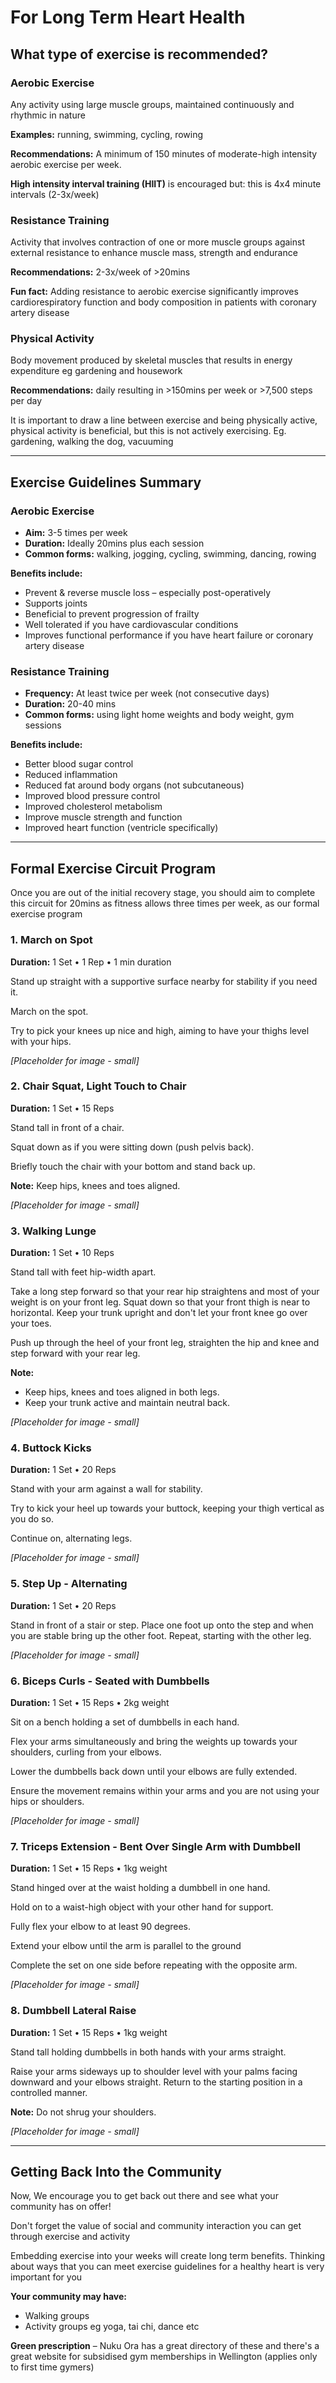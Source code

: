 # For Long Term Heart Health

## What type of exercise is recommended?

### Aerobic Exercise
Any activity using large muscle groups, maintained continuously and rhythmic in nature

**Examples:** running, swimming, cycling, rowing

**Recommendations:** A minimum of 150 minutes of moderate-high intensity aerobic exercise per week.

**High intensity interval training (HIIT)** is encouraged but: this is 4x4 minute intervals (2-3x/week)

### Resistance Training
Activity that involves contraction of one or more muscle groups against external resistance to enhance muscle mass, strength and endurance

**Recommendations:** 2-3x/week of >20mins

**Fun fact:** Adding resistance to aerobic exercise significantly improves cardiorespiratory function and body composition in patients with coronary artery disease

### Physical Activity
Body movement produced by skeletal muscles that results in energy expenditure eg gardening and housework

**Recommendations:** daily resulting in >150mins per week or >7,500 steps per day

It is important to draw a line between exercise and being physically active, physical activity is beneficial, but this is not actively exercising. Eg. gardening, walking the dog, vacuuming

---

## Exercise Guidelines Summary

### Aerobic Exercise
- **Aim:** 3-5 times per week
- **Duration:** Ideally 20mins plus each session
- **Common forms:** walking, jogging, cycling, swimming, dancing, rowing

**Benefits include:**
- Prevent & reverse muscle loss – especially post-operatively
- Supports joints
- Beneficial to prevent progression of frailty
- Well tolerated if you have cardiovascular conditions
- Improves functional performance if you have heart failure or coronary artery disease

### Resistance Training
- **Frequency:** At least twice per week (not consecutive days)
- **Duration:** 20-40 mins
- **Common forms:** using light home weights and body weight, gym sessions

**Benefits include:**
- Better blood sugar control
- Reduced inflammation
- Reduced fat around body organs (not subcutaneous)
- Improved blood pressure control
- Improved cholesterol metabolism
- Improve muscle strength and function
- Improved heart function (ventricle specifically)

---

## Formal Exercise Circuit Program

Once you are out of the initial recovery stage, you should aim to complete this circuit for 20mins as fitness allows three times per week, as our formal exercise program

### 1. March on Spot
**Duration:** 1 Set • 1 Rep • 1 min duration

Stand up straight with a supportive surface nearby for stability if you need it.

March on the spot.

Try to pick your knees up nice and high, aiming to have your thighs level with your hips.

*[Placeholder for image - small]*

### 2. Chair Squat, Light Touch to Chair
**Duration:** 1 Set • 15 Reps

Stand tall in front of a chair.

Squat down as if you were sitting down (push pelvis back).

Briefly touch the chair with your bottom and stand back up.

**Note:** Keep hips, knees and toes aligned.

*[Placeholder for image - small]*

### 3. Walking Lunge
**Duration:** 1 Set • 10 Reps

Stand tall with feet hip-width apart.

Take a long step forward so that your rear hip straightens and most of your weight is on your front leg. Squat down so that your front thigh is near to horizontal. Keep your trunk upright and don't let your front knee go over your toes.

Push up through the heel of your front leg, straighten the hip and knee and step forward with your rear leg.

**Note:**
- Keep hips, knees and toes aligned in both legs.
- Keep your trunk active and maintain neutral back.

*[Placeholder for image - small]*

### 4. Buttock Kicks
**Duration:** 1 Set • 20 Reps

Stand with your arm against a wall for stability.

Try to kick your heel up towards your buttock, keeping your thigh vertical as you do so.

Continue on, alternating legs.

*[Placeholder for image - small]*

### 5. Step Up - Alternating
**Duration:** 1 Set • 20 Reps

Stand in front of a stair or step. Place one foot up onto the step and when you are stable bring up the other foot. Repeat, starting with the other leg.

*[Placeholder for image - small]*

### 6. Biceps Curls - Seated with Dumbbells
**Duration:** 1 Set • 15 Reps • 2kg weight

Sit on a bench holding a set of dumbbells in each hand.

Flex your arms simultaneously and bring the weights up towards your shoulders, curling from your elbows.

Lower the dumbbells back down until your elbows are fully extended.

Ensure the movement remains within your arms and you are not using your hips or shoulders.

*[Placeholder for image - small]*

### 7. Triceps Extension - Bent Over Single Arm with Dumbbell
**Duration:** 1 Set • 15 Reps • 1kg weight

Stand hinged over at the waist holding a dumbbell in one hand.

Hold on to a waist-high object with your other hand for support.

Fully flex your elbow to at least 90 degrees.

Extend your elbow until the arm is parallel to the ground

Complete the set on one side before repeating with the opposite arm.

*[Placeholder for image - small]*

### 8. Dumbbell Lateral Raise
**Duration:** 1 Set • 15 Reps • 1kg weight

Stand tall holding dumbbells in both hands with your arms straight.

Raise your arms sideways up to shoulder level with your palms facing downward and your elbows straight. Return to the starting position in a controlled manner.

**Note:** Do not shrug your shoulders.

*[Placeholder for image - small]*

---

## Getting Back Into the Community

Now, We encourage you to get back out there and see what your community has on offer!

Don't forget the value of social and community interaction you can get through exercise and activity

Embedding exercise into your weeks will create long term benefits. Thinking about ways that you can meet exercise guidelines for a healthy heart is very important for you

**Your community may have:**
- Walking groups
- Activity groups eg yoga, tai chi, dance etc

**Green prescription** – Nuku Ora has a great directory of these and there's a great website for subsidised gym memberships in Wellington (applies only to first time gymers)